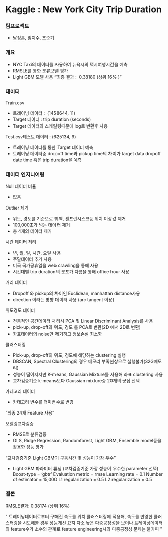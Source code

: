 # Kaggle : New York City Trip Duration

### 팀프로젝트

- 남정훈, 임지수, 조준기

### 개요
- NYC Taxi의 데이터를 사용하여 뉴욕시의 택시여행시간을 예측
- RMSLE를 통한 분류모델 평가
- Light GBM 모델 사용
“최종 결과 : ​ 0.38180​ (상위 16% )”

### 데이터

Train.csv
- 트레이닝 데이터 : ​ (1458644, 11)
- Target 데이터 : trip duration (seconds)
- Target 데이터의 스케일링때문에 log로 변환후 사용

Test.csv테스트 데이터 : (625134, 9)
- 트레이닝 데이터를 통한 Target 데이터 예측
- 트레이닝 데이터중 dropoff time과 pickup time의 차이가 target data dropoff date time 혹은 trip duration을 예측

### 데이터 엔지니어링

Null 데이터 비율
- 없음

Outlier 제거
- 위도, 경도를 기준으로 퀘벡, 센프란시스코등 위치 이상값 제거
- 100,000초가 넘는 데이터 제거
- 총 4개의 데이터 제거

시간 데이터 처리
- 년, 월, 일, 시간, 요일 사용
- 주말데이터 추가 사용
- 미국 국가공휴일을 web crawling을 통해 사용
- 시간대별 trip duration의 분포가 다름을 통해 office hour 사용

거리 데이터
- Dropoff 와 pickup의 차이인 Euclidean, manhattan distance사용
- direction 이라는 방향 데이터 사용 (arc tangent 이용)

위도경도 데이터
- 전통적인 공간데이터 처리시 PCA 및 Linear Discriminant Analysis를 사용
- pick-up, drop-off의 위도, 경도 를 PCA로 변환(2D 에서 2D로 변환)
- 좌표데이터의 noise만 제거하고 정보손실 최소화

클러스터링
- Pick-up, drop-off의 위도, 경도에 해당하는 clustering 실행
- DBSCAN, Spectral Clustering의 경우 메모리 부족현상으로 실행불가(32G메모리)
- 성능이 떨어지지만 K-means, Gaussian Mixture를 사용해 좌표 clustering 사용
- 교차검증기준 k-means보다 Gaussian mixture중 20개의 군집 선택

카테고리 데이터
- 카테고리 변수를 더미변수로 변경

“최종 24개 Feature 사용”

모델링교차검증
- RMSE로 분류검증
- OLS, Ridge Regression, Randomforest, Light GBM, Ensemble model등을 활용한 성능 평가

“교차검증기준 Light GBM이 구동시간 및 성능이 가장 우수”

- Light GBM 파라미터 튜닝 (교차검증기준 가장 성능이 우수한 parameter 선택)
Boost-type = ‘gbtr’
Evaluation metric = rmse
Learning rate = 0.1
Number of estimator = 15,000
L1 regularization = 0.5
L2 regularization = 0.5

### 결론

RMSLE결과: 0.38174 (상위 16%)

"
트레이닝데이터로부터 구해진 속도를 위치 클러스터링에 적용해, 속도를 반영한
클러스터링을 시도해볼 경우 성능개선 요지
다소 높은 다중공정성을 보이나 트레이닝데이터의 feature수가 소수의 관계로
feature engineering시의 다중공정성 문제는 불가피
"
